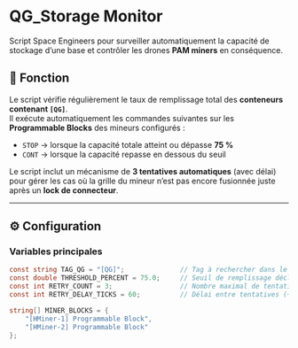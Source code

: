 # QG_Storage Monitor

Script Space Engineers pour surveiller automatiquement la capacité de stockage d’une base et contrôler les drones **PAM miners** en conséquence.

## 📘 Fonction

Le script vérifie régulièrement le taux de remplissage total des **conteneurs contenant `[QG]`**.  
Il exécute automatiquement les commandes suivantes sur les **Programmable Blocks** des mineurs configurés :

- `STOP` → lorsque la capacité totale atteint ou dépasse **75 %**
- `CONT` → lorsque la capacité repasse en dessous du seuil

Le script inclut un mécanisme de **3 tentatives automatiques** (avec délai) pour gérer les cas où la grille du mineur n’est pas encore fusionnée juste après un **lock de connecteur**.

---

## ⚙️ Configuration

### Variables principales
```csharp
const string TAG_QG = "[QG]";              // Tag à rechercher dans le nom des conteneurs
const double THRESHOLD_PERCENT = 75.0;     // Seuil de remplissage déclenchant l'arrêt
const int RETRY_COUNT = 3;                 // Nombre maximal de tentatives
const int RETRY_DELAY_TICKS = 60;          // Délai entre tentatives (~1s à 60TPS)

string[] MINER_BLOCKS = {
    "[HMiner-1] Programmable Block",
    "[HMiner-2] Programmable Block"
};
